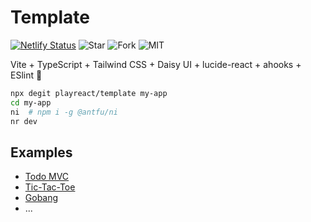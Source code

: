 # Template

[![Netlify Status](https://api.netlify.com/api/v1/badges/c3e9a52c-b179-4886-869b-e70ca90767a5/deploy-status)](https://app.netlify.com/sites/playreact-template/deploys)
![Star](https://img.shields.io/github/stars/playreact/template?style=flat)
![Fork](https://img.shields.io/github/forks/playreact/template?style=flat)
![MIT](https://img.shields.io/github/license/playreact/template?style=flat)

Vite + TypeScript + Tailwind CSS + Daisy UI + lucide-react + ahooks + ESlint 🤏

```sh
npx degit playreact/template my-app
cd my-app
ni  # npm i -g @antfu/ni
nr dev
```

## Examples

- [Todo MVC](https://github.com/playreact/todomvc)
- [Tic-Tac-Toe](https://github.com/playreact/tic-tac-toe) 
- [Gobang](https://github.com/playreact/gobang)
- ...
